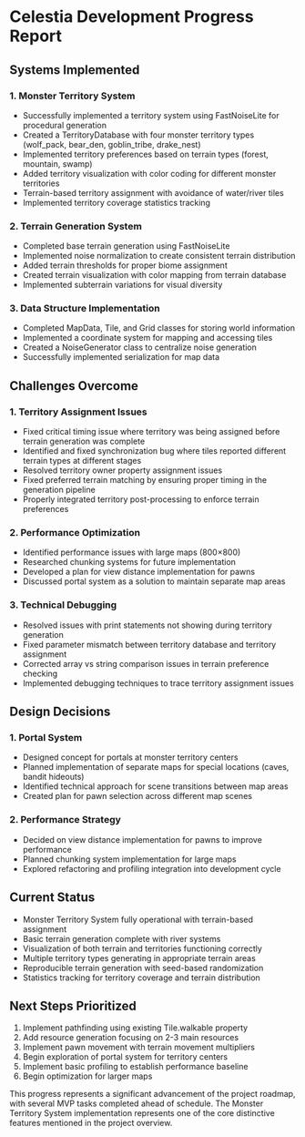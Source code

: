 # Celestia Development Progress Report

## Systems Implemented

### 1. Monster Territory System

- Successfully implemented a territory system using FastNoiseLite for procedural generation
- Created a TerritoryDatabase with four monster territory types (wolf_pack, bear_den, goblin_tribe, drake_nest)
- Implemented territory preferences based on terrain types (forest, mountain, swamp)
- Added territory visualization with color coding for different monster territories
- Terrain-based territory assignment with avoidance of water/river tiles
- Implemented territory coverage statistics tracking


### 2. Terrain Generation System

- Completed base terrain generation using FastNoiseLite
- Implemented noise normalization to create consistent terrain distribution
- Added terrain thresholds for proper biome assignment
- Created terrain visualization with color mapping from terrain database
- Implemented subterrain variations for visual diversity


### 3. Data Structure Implementation

- Completed MapData, Tile, and Grid classes for storing world information
- Implemented a coordinate system for mapping and accessing tiles
- Created a NoiseGenerator class to centralize noise generation
- Successfully implemented serialization for map data


## Challenges Overcome

### 1. Territory Assignment Issues

- Fixed critical timing issue where territory was being assigned before terrain generation was complete
- Identified and fixed synchronization bug where tiles reported different terrain types at different stages
- Resolved territory owner property assignment issues
- Fixed preferred terrain matching by ensuring proper timing in the generation pipeline
- Properly integrated territory post-processing to enforce terrain preferences


### 2. Performance Optimization

- Identified performance issues with large maps (800×800)
- Researched chunking systems for future implementation
- Developed a plan for view distance implementation for pawns
- Discussed portal system as a solution to maintain separate map areas


### 3. Technical Debugging

- Resolved issues with print statements not showing during territory generation
- Fixed parameter mismatch between territory database and territory assignment
- Corrected array vs string comparison issues in terrain preference checking
- Implemented debugging techniques to trace territory assignment issues


## Design Decisions

### 1. Portal System

- Designed concept for portals at monster territory centers
- Planned implementation of separate maps for special locations (caves, bandit hideouts)
- Identified technical approach for scene transitions between map areas
- Created plan for pawn selection across different map scenes


### 2. Performance Strategy

- Decided on view distance implementation for pawns to improve performance
- Planned chunking system implementation for large maps
- Explored refactoring and profiling integration into development cycle


## Current Status

- Monster Territory System fully operational with terrain-based assignment
- Basic terrain generation complete with river systems
- Visualization of both terrain and territories functioning correctly
- Multiple territory types generating in appropriate terrain areas
- Reproducible terrain generation with seed-based randomization
- Statistics tracking for territory coverage and terrain distribution


## Next Steps Prioritized

1. Implement pathfinding using existing Tile.walkable property
2. Add resource generation focusing on 2-3 main resources
3. Implement pawn movement with terrain movement multipliers
4. Begin exploration of portal system for territory centers
5. Implement basic profiling to establish performance baseline
6. Begin optimization for larger maps

This progress represents a significant advancement of the project roadmap, with several MVP tasks completed ahead of schedule. The Monster Territory System implementation represents one of the core distinctive features mentioned in the project overview.

